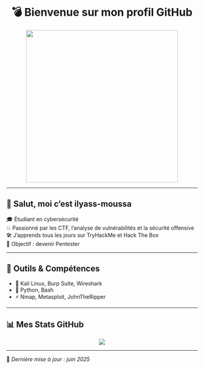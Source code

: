 <h1 align="center">💣 Bienvenue sur mon profil GitHub</h1>

<p align="center">
  <img src="https://media.giphy.com/media/26ufnwz3wDUli7GU0/giphy.gif" width="400px" />
</p>


---

## 👋 Salut, moi c’est ilyass-moussa

🎓 Étudiant en cybersécurité  
💥 Passionné par les CTF, l’analyse de vulnérabilités et la sécurité offensive  
🛠️ J’apprends tous les jours sur TryHackMe et Hack The Box  
🎯 Objectif : devenir Pentester 

---

## 🔧 Outils & Compétences

- 🔐 Kali Linux, Burp Suite, Wireshark
- 🐍 Python, Bash
- ⚡ Nmap, Metasploit, JohnTheRipper

---

## 📊 Mes Stats GitHub

<p align="center">
  <img src="https://github-readme-stats.vercel.app/api?username=ilyass-moussa&show_icons=true&theme=radical" />
</p>

---

🧠 *Dernière mise à jour : juin 2025*

